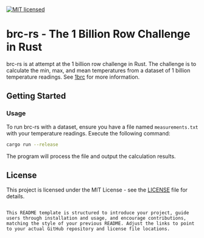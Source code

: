 [![MIT licensed](https://img.shields.io/badge/license-MIT-blue.svg)](LICENSE)

# brc-rs - The 1 Billion Row Challenge in Rust

brc-rs is at attempt at the 1 billion row challenge in Rust. The challenge is to calculate the min, max, and mean temperatures from a dataset of 1 billion temperature readings. See [1brc](https://github.com/gunnarmorling/1brc) for more information.

## Getting Started
### Usage

To run brc-rs with a dataset, ensure you have a file named `measurements.txt` with your temperature readings. Execute the following command:

```sh
cargo run --release
```

The program will process the file and output the calculation results.

## License

This project is licensed under the MIT License - see the [LICENSE](LICENSE) file for details.
```

This README template is structured to introduce your project, guide users through installation and usage, and encourage contributions, matching the style of your previous README. Adjust the links to point to your actual GitHub repository and license file locations.